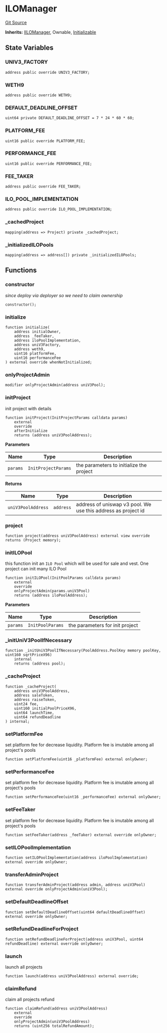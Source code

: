 # ILOManager
[Git Source](https://github.com/KYRDTeam/ilo-contracts/blob/0939257443ab7b868ff7f798a9104a43c7166792/src/ILOManager.sol)

**Inherits:**
[IILOManager](/src/interfaces/IILOManager.sol/interface.IILOManager.md), Ownable, [Initializable](/src/base/Initializable.sol/abstract.Initializable.md)


## State Variables
### UNIV3_FACTORY

```solidity
address public override UNIV3_FACTORY;
```


### WETH9

```solidity
address public override WETH9;
```


### DEFAULT_DEADLINE_OFFSET

```solidity
uint64 private DEFAULT_DEADLINE_OFFSET = 7 * 24 * 60 * 60;
```


### PLATFORM_FEE

```solidity
uint16 public override PLATFORM_FEE;
```


### PERFORMANCE_FEE

```solidity
uint16 public override PERFORMANCE_FEE;
```


### FEE_TAKER

```solidity
address public override FEE_TAKER;
```


### ILO_POOL_IMPLEMENTATION

```solidity
address public override ILO_POOL_IMPLEMENTATION;
```


### _cachedProject

```solidity
mapping(address => Project) private _cachedProject;
```


### _initializedILOPools

```solidity
mapping(address => address[]) private _initializedILOPools;
```


## Functions
### constructor

*since deploy via deployer so we need to claim ownership*


```solidity
constructor();
```

### initialize


```solidity
function initialize(
    address initialOwner,
    address _feeTaker,
    address iloPoolImplementation,
    address uniV3Factory,
    address weth9,
    uint16 platformFee,
    uint16 performanceFee
) external override whenNotInitialized;
```

### onlyProjectAdmin


```solidity
modifier onlyProjectAdmin(address uniV3Pool);
```

### initProject

init project with details


```solidity
function initProject(InitProjectParams calldata params)
    external
    override
    afterInitialize
    returns (address uniV3PoolAddress);
```
**Parameters**

|Name|Type|Description|
|----|----|-----------|
|`params`|`InitProjectParams`|the parameters to initialize the project|

**Returns**

|Name|Type|Description|
|----|----|-----------|
|`uniV3PoolAddress`|`address`|address of uniswap v3 pool. We use this address as project id|


### project


```solidity
function project(address uniV3PoolAddress) external view override returns (Project memory);
```

### initILOPool

this function init an `ILO Pool` which will be used for sale and vest. One project can init many ILO Pool


```solidity
function initILOPool(InitPoolParams calldata params)
    external
    override
    onlyProjectAdmin(params.uniV3Pool)
    returns (address iloPoolAddress);
```
**Parameters**

|Name|Type|Description|
|----|----|-----------|
|`params`|`InitPoolParams`|the parameters for init project|


### _initUniV3PoolIfNecessary


```solidity
function _initUniV3PoolIfNecessary(PoolAddress.PoolKey memory poolKey, uint160 sqrtPriceX96)
    internal
    returns (address pool);
```

### _cacheProject


```solidity
function _cacheProject(
    address uniV3PoolAddress,
    address saleToken,
    address raiseToken,
    uint24 fee,
    uint160 initialPoolPriceX96,
    uint64 launchTime,
    uint64 refundDeadline
) internal;
```

### setPlatformFee

set platform fee for decrease liquidity. Platform fee is imutable among all project's pools


```solidity
function setPlatformFee(uint16 _platformFee) external onlyOwner;
```

### setPerformanceFee

set platform fee for decrease liquidity. Platform fee is imutable among all project's pools


```solidity
function setPerformanceFee(uint16 _performanceFee) external onlyOwner;
```

### setFeeTaker

set platform fee for decrease liquidity. Platform fee is imutable among all project's pools


```solidity
function setFeeTaker(address _feeTaker) external override onlyOwner;
```

### setILOPoolImplementation


```solidity
function setILOPoolImplementation(address iloPoolImplementation) external override onlyOwner;
```

### transferAdminProject


```solidity
function transferAdminProject(address admin, address uniV3Pool) external override onlyProjectAdmin(uniV3Pool);
```

### setDefaultDeadlineOffset


```solidity
function setDefaultDeadlineOffset(uint64 defaultDeadlineOffset) external override onlyOwner;
```

### setRefundDeadlineForProject


```solidity
function setRefundDeadlineForProject(address uniV3Pool, uint64 refundDeadline) external override onlyOwner;
```

### launch

launch all projects


```solidity
function launch(address uniV3PoolAddress) external override;
```

### claimRefund

claim all projects refund


```solidity
function claimRefund(address uniV3PoolAddress)
    external
    override
    onlyProjectAdmin(uniV3PoolAddress)
    returns (uint256 totalRefundAmount);
```

